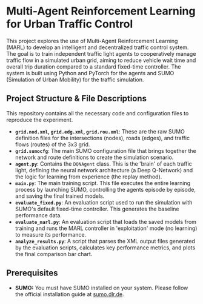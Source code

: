 # Multi-Agent Reinforcement Learning for Urban Traffic Control

This project explores the use of Multi-Agent Reinforcement Learning (MARL) to develop an intelligent and decentralized traffic control system. The goal is to train independent traffic light agents to cooperatively manage traffic flow in a simulated urban grid, aiming to reduce vehicle wait time and overall trip duration compared to a standard fixed-time controller. The system is built using Python and PyTorch for the agents and SUMO (Simulation of Urban Mobility) for the traffic simulation.

## Project Structure & File Descriptions

This repository contains all the necessary code and configuration files to reproduce the experiment.

- **`grid.nod.xml`, `grid.edg.xml`, `grid.rou.xml`**: These are the raw SUMO definition files for the intersections (nodes), roads (edges), and traffic flows (routes) of the 3x3 grid.
- **`grid.sumocfg`**: The main SUMO configuration file that brings together the network and route definitions to create the simulation scenario.
- **`agent.py`**: Contains the `DQNAgent` class. This is the 'brain' of each traffic light, defining the neural network architecture (a Deep Q-Network) and the logic for learning from experience (the replay method).
- **`main.py`**: The main training script. This file executes the entire learning process by launching SUMO, controlling the agents episode by episode, and saving the final trained models.
- **`evaluate_fixed.py`**: An evaluation script used to run the simulation with SUMO's default fixed-time controller. This generates the baseline performance data.
- **`evaluate_marl.py`**: An evaluation script that loads the saved models from training and runs the MARL controller in 'exploitation' mode (no learning) to measure its performance.
- **`analyze_results.py`**: A script that parses the XML output files generated by the evaluation scripts, calculates key performance metrics, and plots the final comparison bar chart.

## Prerequisites

- **SUMO:** You must have SUMO installed on your system. Please follow the official installation guide at [sumo.dlr.de](https://sumo.dlr.de/docs/Installing/index.html).
